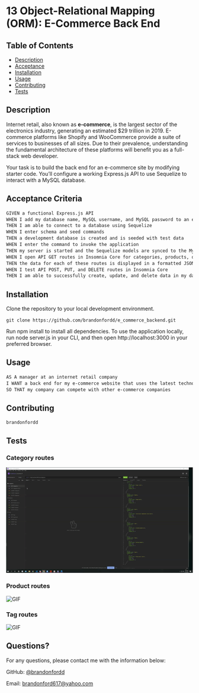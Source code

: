 # 13 Object-Relational Mapping (ORM): E-Commerce Back End

## Table of Contents
* [Description](#description)
* [Acceptance](#acceptance)
* [Installation](#installation)
* [Usage](#usage)
* [Contributing](#contributing)
* [Tests](#tests)

## Description

Internet retail, also known as **e-commerce**, is the largest sector of the electronics industry, generating an estimated $29 trillion in 2019. E-commerce platforms like Shopify and WooCommerce provide a suite of services to businesses of all sizes. Due to their prevalence, understanding the fundamental architecture of these platforms will benefit you as a full-stack web developer.

Your task is to build the back end for an e-commerce site by modifying starter code. You’ll configure a working Express.js API to use Sequelize to interact with a MySQL database.

## Acceptance Criteria

```md
GIVEN a functional Express.js API
WHEN I add my database name, MySQL username, and MySQL password to an environment variable file
THEN I am able to connect to a database using Sequelize
WHEN I enter schema and seed commands
THEN a development database is created and is seeded with test data
WHEN I enter the command to invoke the application
THEN my server is started and the Sequelize models are synced to the MySQL database
WHEN I open API GET routes in Insomnia Core for categories, products, or tags
THEN the data for each of these routes is displayed in a formatted JSON
WHEN I test API POST, PUT, and DELETE routes in Insomnia Core
THEN I am able to successfully create, update, and delete data in my database
```
## Installation
Clone the repository to your local development environment.
```
git clone https://github.com/brandonfordd/e_commerce_backend.git
```

Run npm install to install all dependencies. To use the application locally, run node server.js in your CLI, 
and then open http://localhost:3000 in your preferred browser.

## Usage 
```md
AS A manager at an internet retail company
I WANT a back end for my e-commerce website that uses the latest technologies
SO THAT my company can compete with other e-commerce companies
```

## Contributing
```
brandonfordd
```
## Tests

### Category routes
![GIF](https://github.com/brandonfordd/e_commerce_backend/blob/main/Assets/gifs/categories.gif?raw=true)

### Product routes
![GIF](https://github.com/brandonfordd/e_commerce_backend/blob/main/Assets/gifs/product.gif?raw=true)

### Tag routes
![GIF](https://github.com/brandonfordd/e_commerce_backend/blob/main/Assets/gifs/tag.gif?raw=true)

## Questions?
For any questions, please contact me with the information below:

GitHub: [@brandonfordd](https://api.github.com/users/brandonfordd)

Email: brandonford617@yahoo.com
  